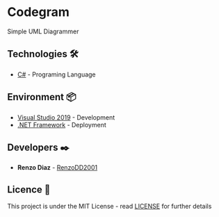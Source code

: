# Codegram

Simple UML Diagrammer

## Technologies 🛠️

* [C#](https://www.microsoft.com/en-us/download/details.aspx?id=7029) - Programing Language

## Environment 📦

* [Visual Studio 2019](https://visualstudio.microsoft.com/es/vs/) - Development
* [.NET Framework](https://dotnet.microsoft.com/download/dotnet-framework) - Deployment

## Developers ✒️

* **Renzo Diaz** - [RenzoDD2001](https://github.com/RenzoDD2001)

## Licence 📄

This project is under the MIT License - read [LICENSE](LICENSE) for further details